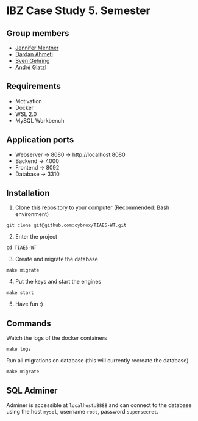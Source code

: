 # IBZ Case Study 5. Semester

## Group members
- [Jennifer Mentner](https://github.com/JenniferSusann)
- [Dardan Ahmeti](https://github.com/dardii)
- [Sven Gehring](https://github.com/cybrox)
- [André Glatzl](https://github.com/glaand)

## Requirements
- Motivation
- Docker
- WSL 2.0
- MySQL Workbench

## Application ports
- Webserver -> 8080 -> http://localhost:8080
- Backend -> 4000
- Frontend -> 8092
- Database -> 3310

## Installation

1. Clone this repository to your computer (Recommended: Bash environment)
```
git clone git@github.com:cybrox/TIAE5-WT.git
```

2. Enter the project
```
cd TIAE5-WT
```

3. Create and migrate the database
```
make migrate
```

4. Put the keys and start the engines
```
make start
```

5. Have fun :)

## Commands

Watch the logs of the docker containers
```
make logs
```

Run all migrations on database (this will currently recreate the database)
```
make migrate
```

## SQL Adminer

Adminer is accessible at `localhost:8888` and can connect to the database using the host `mysql`, username `root`, password `supersecret`.
